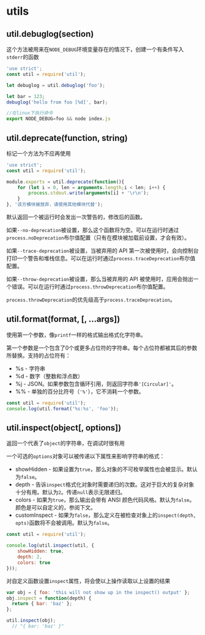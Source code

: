 # utils

## util.debuglog(section)

这个方法被用来在`NODE_DEBUG`环境变量存在的情况下，创建一个有条件写入`stderr`的函数

```javascript
'use strict';
const util = require('util');

let debuglog = util.debuglog('foo');

let bar = 123;
debuglog('hello from foo [%d]', bar);

//在linux下执行命令
export NODE_DEBUG=foo && node index.js
```

## util.deprecate(function, string)

标记一个方法为不应再使用

```javascript
'use strict';
const util = require('util');

module.exports = util.deprecate(function(){
    for (let i = 0, len = arguments.length;i < len; i++) {
        process.stdout.write(arguments[i] + '\r\n');
    }
}, '该方模块被放弃，请使用其他模块代替');
```

默认返回一个被运行时会发出一次警告的，修改后的函数。

如果`--no-deprecation`被设置，那么这个函数将为空。可以在运行时通过`process.noDeprecation`布尔值配置（只有在模块被加载前设置，才会有效）。

如果`--trace-deprecation`被设置，当被弃用的 API 第一次被使用时，会向控制台打印一个警告和堆栈信息。可以在运行时通过`process.traceDeprecation`布尔值配置。

如果`--throw-deprecation`被设置，那么当被弃用的 API 被使用时，应用会抛出一个错误。可以在运行时通过`process.throwDeprecation`布尔值配置。

`process.throwDeprecation`的优先级高于`process.traceDeprecation`。

## util.format(format, [, ...args])

使用第一个参数，像`printf`一样的格式输出格式化字符串。

第一个参数是一个包含了0个或更多占位符的字符串。每个占位符都被其后的参数所替换。支持的占位符有：

- %s - 字符串
- %d - 数字（整数和浮点数）
- %j - JSON。如果参数包含循环引用，则返回字符串`'[Circular]'`。
- %% - 单独的百分比符号（`'%'`），它不消耗一个参数。

````javascript
const util = require('util');
console.log(util.format('%s:%s', 'foo'));
````

## util.inspect(object[, options])

返回一个代表了`object`的字符串，在调试时很有用

一个可选的`options`对象可以被传递以下属性来影响字符串的格式：

- showHidden - 如果设置为`true`，那么对象的不可枚举属性也会被显示。默认为`false`。
- depth - 告诉`inspect`格式化对象时需要递归的次数。这对于巨大的复杂对象十分有用。默认为`2`。传递`null`表示无限递归。
- colors - 如果为`true`，那么输出会带有 ANSI 颜色代码风格。默认为`false`。颜色是可以自定义的，参阅下文。
- customInspect - 如果为`false`，那么定义在被检查对象上的`inspect(depth, opts)`函数将不会被调用。默认为`false`。

```javascript
const util = require('util');

console.log(util.inspect(util, {
    showHidden: true,
    depth: 2,
    colors: true
}));
```

对自定义函数设置`inspect`属性，将会使以上操作读取以上设置的结果

```javascript
var obj = { foo: 'this will not show up in the inspect() output' };
obj.inspect = function(depth) {
  return { bar: 'baz' };
};

util.inspect(obj);
  // "{ bar: 'baz' }"
```



